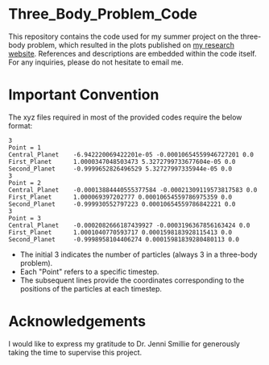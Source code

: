 # Three_Body_Problem_Code
This repository contains the code used for my summer project on the three-body problem, which resulted in the plots published on [my research website](https://henry-yip.github.io/tagsbycontent/#research).
References and descriptions are embedded within the code itself. For any inquiries, please do not hesitate to email me.

# Important Convention
The xyz files required in most of the provided codes require the below format: 

```plaintext
3
Point = 1
Central_Planet    -6.942220069422201e-05 -0.00010654559946727201 0.0
First_Planet      1.0000347048503473 5.3272799733677604e-05 0.0
Second_Planet     -0.9999652826496529 5.32727997335944e-05 0.0
3
Point = 2
Central_Planet    -0.00013884440555377584 -0.00021309119573817583 0.0
First_Planet      1.000069397202777 0.00010654559786975359 0.0
Second_Planet     -0.999930552797223 0.00010654559786842221 0.0
3
Point = 3
Central_Planet    -0.0002082666187439927 -0.0003196367856163424 0.0
First_Planet      1.0001040770593717 0.0001598183928115413 0.0
Second_Planet     -0.9998958104406274 0.00015981839280480113 0.0
```

 - The initial 3 indicates the number of particles (always 3 in a three-body problem).
 - Each "Point" refers to a specific timestep.
 - The subsequent lines provide the coordinates corresponding to the positions of the particles at each timestep.

# Acknowledgements
I would like to express my gratitude to Dr. Jenni Smillie for generously taking the time to supervise this project.
